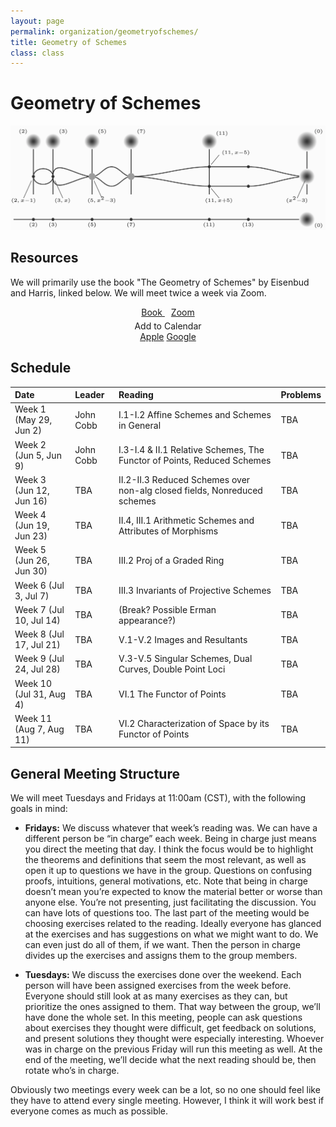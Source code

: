 ```yaml
---
layout: page
permalink: organization/geometryofschemes/
title: Geometry of Schemes
class: class
---
```


# Geometry of Schemes 
![GOS](/images/projects/geometryofschemes.jpg "An illustration from Geometry of Schemes")


## Resources
We will primarily use the book "The Geometry of Schemes" by Eisenbud and Harris, linked below. We will meet twice a week via Zoom. 
<div class="button-container" style="text-align: center">
    <a href="https://www.maths.ed.ac.uk/~v1ranick/papers/eisenbudharris.pdf" class="button" style="margin:5px">
    <i class="fas fa-book"></i>
    Book
    </a>
    <a href="" class="button" style="margin:5px">
    <i class="fas fa-video"></i>
    Zoom
    </a>
    <div class="dropdown" style="margin:5px">
        <a onclick="buttonPress()" id="myDropdownBtn" class="dropdown-button"><i class="far fa-calendar"></i> Add to Calendar</a>
        <div id="myDropdown" class="dropdown-content">
            <a href="/assets/GeometryofSchemes.ics"><i class="fab fa-apple"></i> Apple</a>
            <a href="https://calendar.google.com/event?action=TEMPLATE&tmeid=NGFvM2tyNG1ncmo2NGJucW05bjc2aXUxa2JfMjAyMDA1MjlUMTYwMDAwWiBqY29iYjJAd2lzYy5lZHU&tmsrc=jcobb2%40wisc.edu&scp=ALL"><i class="fab fa-google"></i> Google</a>
            <!--
            <a href=""><i class="fas fa-envelope-square"></i> Outlook</a>
            -->
        </div>
    </div>
</div>


## Schedule 


| Date                    | Leader      | Reading | Problems  |
| :---------              | :---------  | :-----  | :---      |
| Week 1 (May 29, Jun 2)         | John Cobb | I.1-I.2 Affine Schemes and Schemes in General    | TBA  |
| Week 2 (Jun 5, Jun 9)   | John Cobb  | I.3-I.4 & II.1 Relative Schemes, The Functor of Points, Reduced Schemes | TBA |
| Week 3 (Jun 12, Jun 16)  | TBA      |  II.2-II.3 Reduced Schemes over non-alg closed fields, Nonreduced schemes | TBA  |
| Week 4 (Jun 19, Jun 23) | TBA      |    II.4, III.1 Arithmetic Schemes and Attributes of Morphisms | TBA  |
| Week 5 (Jun 26, Jun 30) | TBA      |    III.2 Proj of a Graded Ring | TBA |
| Week 6 (Jul 3, Jul 7)  | TBA      |    III.3 Invariants of Projective Schemes |  TBA |
| Week 7 (Jul 10, Jul 14)  | TBA      |    (Break? Possible Erman appearance?) | TBA
| Week 8 (Jul 17, Jul 21) | TBA     |   V.1-V.2 Images and Resultants | TBA
| Week 9 (Jul 24, Jul 28) | TBA   |   V.3-V.5 Singular Schemes, Dual Curves, Double Point Loci | TBA
| Week 10 (Jul 31, Aug 4)| TBA    |   VI.1 The Functor of Points | TBA
| Week 11 (Aug 7, Aug 11)  | TBA     | VI.2 Characterization of Space by its Functor of Points   | TBA

    
## General Meeting Structure
We will meet Tuesdays and Fridays at 11:00am (CST), with the following goals in mind:

* **Fridays:** We discuss whatever that week’s reading was. We can have a different person be “in charge” each week. Being in charge just means you direct the meeting that day. I think the focus would be to highlight the theorems and definitions that seem the most relevant, as well as open it up to questions we have in the group. Questions on confusing proofs, intuitions, general motivations, etc. Note that being in charge doesn’t mean you’re expected to know the material better or worse than anyone else. You’re not presenting, just facilitating the discussion. You can have lots of questions too.
The last part of the meeting would be choosing exercises related to the reading. Ideally everyone has glanced at the exercises and has suggestions on what we might want to do. We can even just do all of them, if we want. Then the person in charge divides up the exercises and assigns them to the group members.

* **Tuesdays:** We discuss the exercises done over the weekend. Each person will have been assigned exercises from the week before. Everyone should still look at as many exercises as they can, but prioritize the ones assigned to them. That way between the group, we’ll have done the whole set. In this meeting, people can ask questions about exercises they thought were difficult, get feedback on solutions, and present solutions they thought were especially interesting. Whoever was in charge on the previous Friday will run this meeting as well. At the end of the meeting, we’ll decide what the next reading should be, then rotate who’s in charge.

Obviously two meetings every week can be a lot, so no one should feel like they have to attend every single meeting. However, I think it will work best if everyone comes as much as possible.